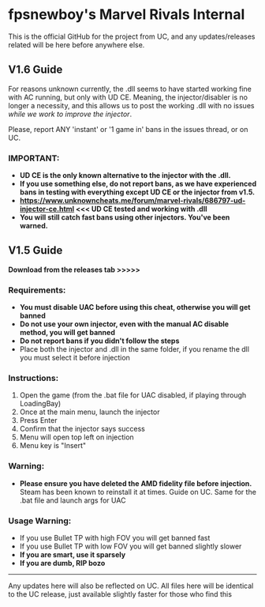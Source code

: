 # fpsnewboy's Marvel Rivals Internal

This is the official GitHub for the project from UC, and any updates/releases related will be here before anywhere else.

## V1.6 Guide

For reasons unknown currently, the .dll seems to have started working fine with AC running, but only with UD CE. Meaning, the injector/disabler is no longer a necessity, and this allows us to post the working .dll with no issues *while we work to improve the injector*.

Please, report ANY 'instant' or '1 game in' bans in the issues thread, or on UC.

### IMPORTANT:
- **UD CE is the only known alternative to the injector with the .dll.**
- **If you use something else, do not report bans, as we have experienced bans in testing with everything except UD CE or the injector from v1.5.**
- **https://www.unknowncheats.me/forum/marvel-rivals/686797-ud-injector-ce.html <<< UD CE tested and working with .dll**
- **You will still catch fast bans using other injectors. You've been warned.**

## V1.5 Guide

**Download from the releases tab >>>>>**

### Requirements:
- **You must disable UAC before using this cheat, otherwise you will get banned**
- **Do not use your own injector, even with the manual AC disable method, you will get banned**
- **Do not report bans if you didn't follow the steps**
- Place both the injector and .dll in the same folder, if you rename the dll you must select it before injection

### Instructions:
1. Open the game (from the .bat file for UAC disabled, if playing through LoadingBay)
2. Once at the main menu, launch the injector
3. Press Enter
4. Confirm that the injector says success
5. Menu will open top left on injection
6. Menu key is "Insert"

### Warning:
- **Please ensure you have deleted the AMD fidelity file before injection.** Steam has been known to reinstall it at times. Guide on UC. Same for the .bat file and launch args for UAC

### Usage Warning:
- If you use Bullet TP with high FOV you will get banned fast
- If you use Bullet TP with low FOV you will get banned slightly slower
- **If you are smart, use it sparsely**
- **If you are dumb, RIP bozo**

---

Any updates here will also be reflected on UC. All files here will be identical to the UC release, just available slightly faster for those who find this
